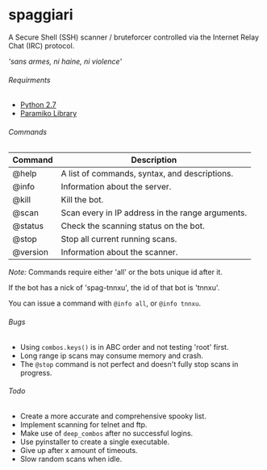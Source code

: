# spaggiari
A Secure Shell (SSH) scanner / bruteforcer controlled via the Internet Relay Chat (IRC) protocol.

*'sans armes, ni haine, ni violence'*

###### Requirments
 - [Python 2.7](http://www.python.org/)
 - [Paramiko Library](http://www.paramiko.org/)
 
###### Commands
| Command | Description |
| --- | --- |
| @help | A list of commands, syntax, and descriptions. |
| @info | Information about the server. |
| @kill | Kill the bot. |
| @scan | Scan every in IP address in the range arguments. |
| @status | Check the scanning status on the bot. |
| @stop | Stop all current running scans. |
| @version | Information about the scanner. |

*Note:* Commands require either 'all' or the bots unique id after it.

If the bot has a nick of 'spag-tnnxu', the id of that bot is 'tnnxu'.

You can issue a command with `@info all`, or `@info tnnxu`.

###### Bugs
- Using `combos.keys()` is in ABC order and not testing 'root' first.
- Long range ip scans may consume memory and crash.
- The `@stop` command is not perfect and doesn't fully stop scans in progress.
 
###### Todo
- Create a more accurate and comprehensive spooky list.
- Implement scanning for telnet and ftp.
- Make use of `deep_combos` after no successful logins.
- Use pyinstaller to create a single executable.
- Give up after x amount of timeouts.
- Slow random scans when idle.

